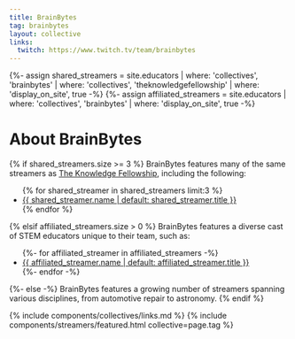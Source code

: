 ```yaml
---
title: BrainBytes
tag: brainbytes
layout: collective
links:
  twitch: https://www.twitch.tv/team/brainbytes
---
```

{%- assign shared_streamers = site.educators | where: 'collectives', 'brainbytes' | where: 'collectives', 'theknowledgefellowship' | where: 'display_on_site', true -%}
{%- assign affiliated_streamers = site.educators | where: 'collectives', 'brainbytes' | where: 'display_on_site', true -%}
# About BrainBytes

{% if shared_streamers.size >= 3 %}
BrainBytes features many of the same streamers as <a href="{{ '/collectives/theknowledgefellowship' | relative_url }}">The Knowledge Fellowship</a>, including the following:
<ul class="list-streamers">
{% for shared_streamer in shared_streamers limit:3 %}
  <li>
    <a href="{{ shared_streamer.url }}">{{ shared_streamer.name | default: shared_streamer.title }}</a>
  </li>
{% endfor %}
</ul>
{% elsif affiliated_streamers.size > 0 %}
BrainBytes features a diverse cast of STEM educators unique to their team, such as:

<ul class="list-streamers">
{%- for affiliated_streamer in affiliated_streamers -%}
  <li>
    <a href="{{ affiliated_streamer.url }}">{{ affiliated_streamer.name | default: affiliated_streamer.title }}</a>
  </li>
{%- endfor -%}
</ul>
{%- else -%}
BrainBytes features a growing number of streamers spanning various disciplines, from automotive repair to astronomy.
{% endif %}

{% include components/collectives/links.md %}
{% include components/streamers/featured.html collective=page.tag %}
